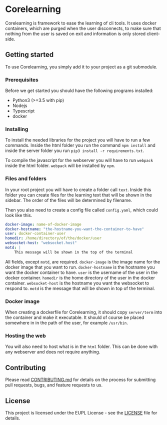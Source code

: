 # Corelearning

Corelearning is framework to ease the learning of cli tools. It uses docker
containers, which are purged when the user disconnects, to make sure that
nothing from the user is saved on exit and information is only stored
client-side.

## Getting started

To use Corelearning, you simply add it to your project as a git submodule.

### Prerequisites

Before we get started you should have the following programs installed:

- Python3 (>=3.5 with pip)
- Nodejs
- Typescript
- docker

### Installing

To install the needed libraries for the project you will have to run a few
commands. Inside the html folder you run the command `npm install` and inside
the server folder you run `pip3 install -r requirements.txt`.

To compile the javascript for the webserver you will have to run `webpack` inside the html folder. `webpack` will be installed by `npm`.

### Files and folders

In your root project you will have to create a folder call `text`. Inside this
folder you can create files for the learning text that will be shown in the
sidebar. The order of the files will be determined by filename.

Then you also need to create a config file called `config.yaml`, which could
look like this.

```yaml
docker-image: name-of-docker-image
docker-hostname: "the-hostname-you-want-the-container-to-have"
user: docker-container-user
homedir: /home/directory/of/the/docker/user
websocket-host: "websocket.host"
motd: |
    This message will be shown in the top of the terminal
```

All fields, except `motd`, are required. `docker-image` is the image name for
the docker image that you want to run. `docker-hostname` is the hostname you
want the docker container to have. `user` is the username of the user in the
docker container. `homedir` is the home directory of the user in the docker
container. `websocket-host` is the hostname you want the websocket to respond
to. `motd` is the message that will be shown in top of the terminal.

### Docker image

When creating a dockerfile for Corelearning, it should copy `server/term` into
the container and make it executable. It should of course be placed somewhere in
in the path of the user, for example `/usr/bin`.

### Hosting the web

You will also need to host what is in the `html` folder. This can be done with
any webserver and does not require anything.

## Contributing

Please read [CONTRIBUTING.md](CONTRIBUTING.md) for details on the process for
submitting pull requests, bugs, and feature requests to us.

## License

This project is licensed under the EUPL License - see the [LICENSE](LICENSE)
file for details.

